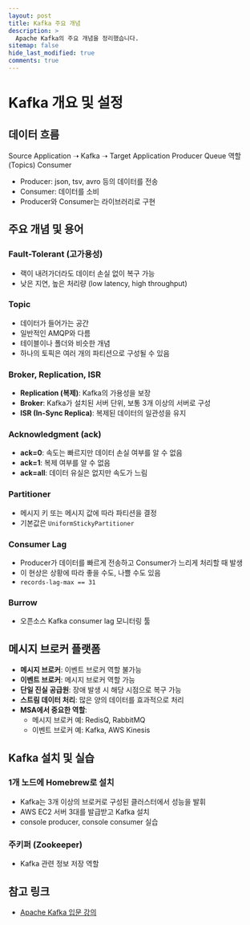 ```yaml
---
layout: post
title: Kafka 주요 개념
description: >
  Apache Kafka의 주요 개념을 정리했습니다.
sitemap: false
hide_last_modified: true
comments: true
---
```


# Kafka 개요 및 설정

## 데이터 흐름

Source Application ➝ Kafka ➝ Target Application
Producer Queue 역할 (Topics) Consumer

- Producer: json, tsv, avro 등의 데이터를 전송
- Consumer: 데이터를 소비
- Producer와 Consumer는 라이브러리로 구현

## 주요 개념 및 용어

### Fault-Tolerant (고가용성)

- 랙이 내려가더라도 데이터 손실 없이 복구 가능
- 낮은 지연, 높은 처리량 (low latency, high throughput)

### Topic

- 데이터가 들어가는 공간
- 일반적인 AMQP와 다름
- 테이블이나 폴더와 비슷한 개념
- 하나의 토픽은 여러 개의 파티션으로 구성될 수 있음

### Broker, Replication, ISR

- **Replication (복제)**: Kafka의 가용성을 보장
- **Broker**: Kafka가 설치된 서버 단위, 보통 3개 이상의 서버로 구성
- **ISR (In-Sync Replica)**: 복제된 데이터의 일관성을 유지

### Acknowledgment (ack)

- **ack=0**: 속도는 빠르지만 데이터 손실 여부를 알 수 없음
- **ack=1**: 복제 여부를 알 수 없음
- **ack=all**: 데이터 유실은 없지만 속도가 느림

### Partitioner

- 메시지 키 또는 메시지 값에 따라 파티션을 결정
- 기본값은 `UniformStickyPartitioner`

### Consumer Lag

- Producer가 데이터를 빠르게 전송하고 Consumer가 느리게 처리할 때 발생
- 이 현상은 상황에 따라 좋을 수도, 나쁠 수도 있음
- `records-lag-max == 31`

### Burrow

- 오픈소스 Kafka consumer lag 모니터링 툴

## 메시지 브로커 플랫폼

- **메시지 브로커**: 이벤트 브로커 역할 불가능
- **이벤트 브로커**: 메시지 브로커 역할 가능
- **단일 진실 공급원**: 장애 발생 시 해당 시점으로 복구 가능
- **스트림 데이터 처리**: 많은 양의 데이터를 효과적으로 처리
- **MSA에서 중요한 역할**:
  - 메시지 브로커 예: RedisQ, RabbitMQ
  - 이벤트 브로커 예: Kafka, AWS Kinesis

## Kafka 설치 및 실습

### 1개 노드에 Homebrew로 설치

- Kafka는 3개 이상의 브로커로 구성된 클러스터에서 성능을 발휘
- AWS EC2 서버 3대를 발급받고 Kafka 설치
- console producer, console consumer 실습

### 주키퍼 (Zookeeper)

- Kafka 관련 정보 저장 역할

## 참고 링크

- [Apache Kafka 입문 강의](https://www.inflearn.com/course/lecture?courseSlug=%EC%95%84%ED%8C%8C%EC%B9%98-%EC%B9%B4%ED%94%84%EC%B9%B4-%EC%9E%85%EB%AC%B8&unitId=67226)
